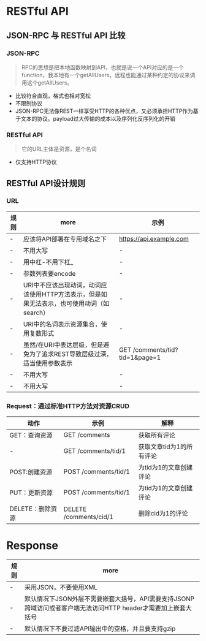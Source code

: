 # RESTful API

## JSON-RPC 与 RESTful API 比较

### JSON-RPC

> RPC的思想是把本地函数映射到API，也就是说一个API对应的是一个function，我本地有一个getAllUsers，远程也能通过某种约定的协议来调用这个getAllUsers。

- 比较符合直观，格式也相对宽松
- 不限制协议
- JSON-RPC无法像REST一样享受HTTP的各种优点，又必须承担HTTP作为基于文本的协议。payload过大传输的成本以及序列化反序列化的开销

### RESTful API

> 它的URL主体是资源，是个名词

- 仅支持HTTP协议

## RESTful API设计规则

### URL

规则 | more                                                | 示例
-- | --------------------------------------------------- | ------------------------------
-  | 应该将API部署在专用域名之下                                     | <https://api.example.com>
-  | 不用大写                                                | -
-  | 用中杠-不用下杠_                                           | -
-  | 参数列表要encode                                         | -
-  | URI中不应该出现动词，动词应该使用HTTP方法表示，但是如果无法表示，也可使用动词（如search） | -
-  | URI中的名词表示资源集合，使用复数形式                                | -
-  | 虽然/在URI中表达层级，但是避免为了追求REST导致层级过深，适当使用参数表示            | GET /comments/tid?tid=1&page=1
-  | 不用大写                                                | -
-  | 不用大写                                                | -

### Request：通过标准HTTP方法对资源CRUD

动作          | 示例                     | 解释
----------- | ---------------------- | --------------
GET：查询资源    | GET /comments          | 获取所有评论
-           | GET /comments/tid/1    | 获取文章tid为1的所有评论
POST:创建资源   | POST /comments/tid/1   | 为tid为1的文章创建评论
PUT：更新资源    | POST /comments/tid/1   | 为tid为1的文章创建评论
DELETE：删除资源 | DELETE /comments/cid/1 | 删除cid为1的评论

# Response

规则 | more
-- | ------------------------------------------------------------------
-  | 采用JSON，不要使用XML
-  | 默认情况下JSON外层不需要嵌套大括号，API需要支持JSONP跨域访问或者客户端无法访问HTTP header才需要加上嵌套大括号
-  | 默认情况下不要过滤API输出中的空格，并且要支持gzip
